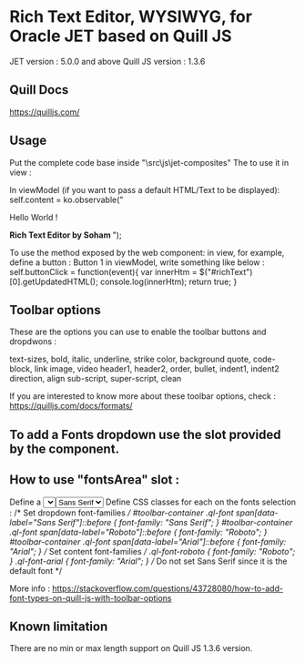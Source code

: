 # Rich Text Editor, WYSIWYG, for Oracle JET based on Quill JS

JET  version : 5.0.0 and above
Quill JS version : 1.3.6

## Quill Docs
https://quilljs.com/

## Usage
Put the complete code base inside "\src\js\jet-composites"
The to use it in view : 
<rich-text-editor id="richText" toolbar-options='["text-sizes","bold","color","order","bullet","italic", "image"]' content="{{content}}"/>

In viewModel (if you want to pass a default HTML/Text to be displayed):
self.content = ko.observable("<p> Hello World !</p> <b>Rich Text Editor by Soham </b>");

To use the method exposed by the web component:
in view, for example, define a button : <oj-button id='button1' on-oj-action='[[buttonClick]]'>Button 1</oj-button>
in viewModel, write something like below :
self.buttonClick = function(event){
    var innerHtm = $("#richText")[0].getUpdatedHTML();
    console.log(innerHtm);
    return true;
  }

## Toolbar options
These are the options you can use to enable the toolbar buttons and dropdwons :

text-sizes, bold, italic, underline, strike
color, background
quote, code-block, link
image, video
header1, header2, order, bullet, indent1, indent2
direction, align
sub-script, super-script, clean

If you are interested to know more about these toolbar options, check : https://quilljs.com/docs/formats/

## To add a Fonts dropdown use the slot provided by the component.
## How to use "fontsArea" slot :
Define a <select> in the slot :
  <span slot="fontsArea">
   <select class="ql-font">
    <option selected>Sans Serif</option>
    <option value="roboto">Roboto</option>
    <option value="arial">Arial</option>
     <!-- and other Fonts -->
   </select>
  </span>
Define CSS classes for each on the fonts selection :
   /* Set dropdown font-families */
  #toolbar-container .ql-font span[data-label="Sans Serif"]::before {
    font-family: "Sans Serif";
  }
  #toolbar-container .ql-font span[data-label="Roboto"]::before {
    font-family: "Roboto";
  }
  #toolbar-container .ql-font span[data-label="Arial"]::before {
    font-family: "Arial";
  }
  /* Set content font-families */
  .ql-font-roboto {
    font-family: "Roboto";
  }
  .ql-font-arial {
    font-family: "Arial";
  }
  /* Do not set Sans Serif since it is the default font */
 
 More info : https://stackoverflow.com/questions/43728080/how-to-add-font-types-on-quill-js-with-toolbar-options

## Known limitation 
There are no min or max length support on Quill JS 1.3.6 version.


  
  
